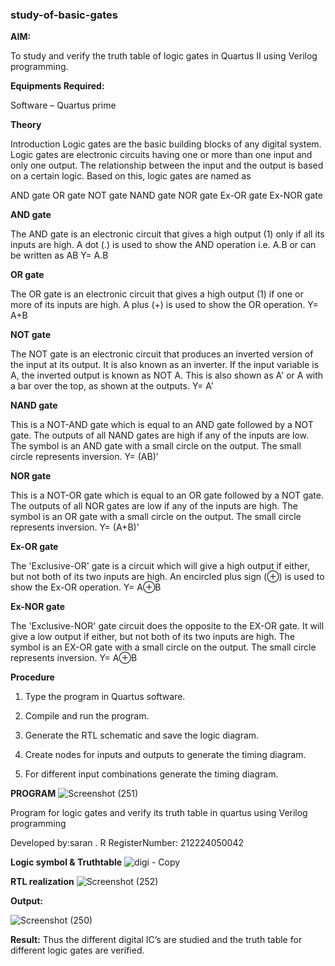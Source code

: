 ### study-of-basic-gates

**AIM:** 

To study and verify the truth table of logic gates in Quartus II using Verilog programming.

**Equipments Required:**

Software – Quartus prime 

**Theory**

Introduction Logic gates are the basic building blocks of any digital system. Logic gates are electronic circuits having one or more than one input and only one output. The relationship between the input and the output is based on a certain logic. Based on this, logic gates are named as

AND gate OR gate NOT gate NAND gate NOR gate Ex-OR gate Ex-NOR gate

**AND gate**

The AND gate is an electronic circuit that gives a high output (1) only if all its inputs are high. A dot (.) is used to show the AND operation i.e. A.B or can be written as AB
Y= A.B

**OR gate** 

The OR gate is an electronic circuit that gives a high output (1) if one or more of its inputs are high. A plus (+) is used to show the OR operation.
Y= A+B

**NOT gate**

The NOT gate is an electronic circuit that produces an inverted version of the input at its output. It is also known as an inverter. If the input variable is A, the inverted output is known as NOT A. This is also shown as A' or A with a bar over the top, as shown at the outputs.
Y= A'

**NAND gate**

This is a NOT-AND gate which is equal to an AND gate followed by a NOT gate. The outputs of all NAND gates are high if any of the inputs are low. The symbol is an AND gate with a small circle on the output. The small circle represents inversion.
Y= (AB)’

**NOR gate**

This is a NOT-OR gate which is equal to an OR gate followed by a NOT gate. The outputs of all NOR gates are low if any of the inputs are high. The symbol is an OR gate with a small circle on the output. The small circle represents inversion.
Y= (A+B)’

**Ex-OR gate**

The 'Exclusive-OR' gate is a circuit which will give a high output if either, but not both of its two inputs are high. An encircled plus sign (⊕) is used to show the Ex-OR operation.
Y= A⊕B

**Ex-NOR gate**

The 'Exclusive-NOR' gate circuit does the opposite to the EX-OR gate. It will give a low output if either, but not both of its two inputs are high. The symbol is an EX-OR gate with a small circle on the output. The small circle represents inversion.
Y= A⊕B

**Procedure** 

1.	Type the program in Quartus software.

2.	Compile and run the program.

3.	Generate the RTL schematic and save the logic diagram.

4.	Create nodes for inputs and outputs to generate the timing diagram.

5.	For different input combinations generate the timing diagram.


**PROGRAM**
![Screenshot (251)](https://github.com/Priyanghaofficial/study-of-basic-gates/assets/147121154/f6fb87e8-7768-4914-9fff-b16d457d575f)



Program for logic gates and verify its truth table in quartus using Verilog programming

 Developed by:saran . R
 RegisterNumber: 212224050042
 
**Logic symbol & Truthtable**
![digi - Copy](https://github.com/Priyanghaofficial/study-of-basic-gates/assets/147121154/e0d85b23-2b63-405f-9452-3abf17197967)


**RTL realization**
![Screenshot (252)](https://github.com/Priyanghaofficial/study-of-basic-gates/assets/147121154/15c5c300-acb1-4984-9be0-462a28a45c21)

**Output:** 

![Screenshot (250)](https://github.com/Priyanghaofficial/study-of-basic-gates/assets/147121154/8d24f328-d398-4586-ac98-f722795c8a69)


**Result:**
Thus the different digital IC’s are studied and the truth table for different logic gates are verified.


